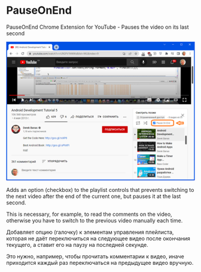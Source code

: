 # PauseOnEnd
PauseOnEnd Chrome Extension for YouTube - Pauses the video on its last second

![](./PauseOnEndScreenshot.png "Elements added by PauseOnEnd Extension")

Adds an option (checkbox) to the playlist controls that prevents switching to the next video after the end of the current one, but pauses it at the last second.

This is necessary, for example, to read the comments on the video, otherwise you have to switch to the previous video manually each time.

Добавляет опцию (галочку) к элементам управления плейлиста, которая не даёт переключиться на следующее видео после окончания текущего, а ставит его на паузу на последней секунде.

Это нужно, например, чтобы прочитать комментарии к видео, иначе приходится каждый раз переключаться на предыдущее видео вручную.